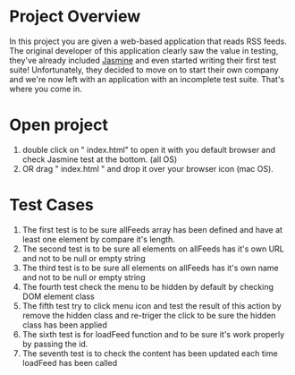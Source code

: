 # Project Overview

In this project you are given a web-based application that reads RSS feeds. The original developer of this application clearly saw the value in testing, they've already included [Jasmine](http://jasmine.github.io/) and even started writing their first test suite! Unfortunately, they decided to move on to start their own company and we're now left with an application with an incomplete test suite. That's where you come in.

# Open project
1. double click on " index.html" to open it with you default browser and check Jasmine test at the bottom. (all OS)
2. OR drag " index.html " and drop it over your browser icon (mac OS).

# Test Cases
1. The first test is to be sure allFeeds array has been defined and have at least one element by compare it's length.
2. The second test is to be sure all elements on allFeeds has it's own URL and not to be null or empty string
3. The third test is to be sure all elements on allFeeds has it's own name and not to be null or empty string
4. The fourth test check the menu to be hidden by default by checking DOM element class
5. The fifth test try to click menu icon and test the result of this action by remove the hidden class and re-triger the click to be sure the hidden class has been applied
6. The sixth test is for loadFeed function and to be sure it's work properly by passing the id.
7.  The seventh test is to check the content has been updated each time loadFeed has been called  
